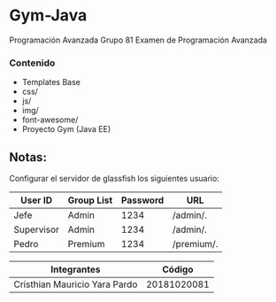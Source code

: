 # Gym-Java

Programación Avanzada Grupo 81
Examen de Programación Avanzada

### Contenido

- Templates Base
- css/
- js/
- img/
- font-awesome/
- Proyecto Gym (Java EE)
 
 
 ## Notas:

Configurar el servidor de glassfish los siguientes usuario:

|  User ID | Group List  | Password  | URL  |
| ------------ | ------------ | ------------ | ------------ |
|  Jefe  |Admin  |1234  | /admin/. |
| Supervisor  | Admin  |  1234 | /admin/. |
| Pedro  | Premium  |  1234 | /premium/.|
 
 
 
Integrantes  | Código
------------- | -------------
Cristhian Mauricio Yara Pardo  | 20181020081
